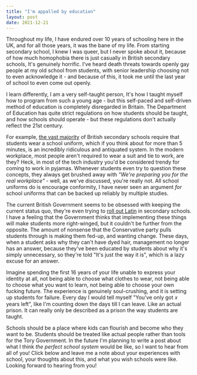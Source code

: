 ```yaml
---
title: "I'm appalled by education"
layout: post
date: 2021-12-21
---
```


Throughout my life, I have endured over 10 years of schooling here 
in the UK, and for all those years, it was the bane of my life. 
From starting secondary school, I knew I was queer, but I never 
spoke about it, because of how much homophobia there is just 
casually in British secondary schools, It's genuinely horrific. 
I've heard death threats towards openly gay people at my old 
school from students, with senior leadership choosing not to even 
acknowledge it - and because of this, it took me until the last 
year of school to even come out openly. 

I learn differently, I am a very self-taught person, It's how I 
taught myself how to program from such a young age -
but this self-paced and self-driven method of 
education is completely disregarded in Britain. The Department of 
Education has quite strict regulations on how students should be 
taught, and how schools should operate - but these regulations 
don't actually reflect the 21st century. 

For example, [the vast majority](https://www.theguardian.com/education/2011/jan/18/school-uniform-results) of British secondary schools
require that students wear a school uniform, which if 
you think about for more than 5 minutes, is an incredibly 
ridiculous and antiquated system. In the modern workplace, most 
people aren't required to wear a suit and tie to work, are they? 
Heck, in most of the tech industry you'd be considered trendy for 
coming to work in pyjamas. Whenever students even try to question 
these concepts, they always get brushed away with *"We're preparing 
you for the real workplace"* - well, as we've discussed, you're 
really not. All school uniforms do is encourage conformity, I have 
never seen an argument *for* school uniforms that can be backed up 
reliably by multiple studies. 

The current British Government seems to be obsessed with keeping 
the current status quo, they're even trying to [roll out Latin](https://www.theguardian.com/education/2021/jul/31/latin-introduced-40-state-secondaries-england)
in secondary schools. I have a feeling that the Government thinks 
that implementing these things will make students more 
right-winged, but it couldn't be further from the opposite. The 
amount of nonsense that the Conservative party pulls students 
through is making them fed-up, and wanting change. These days, 
when a student asks why they can't have dyed hair, management no 
longer has an answer, because they've been educated by students 
about why it's simply unnecessary, so they're told "It's just the 
way it is", which is a lazy excuse for an answer.

Imagine spending the first 16 years of your life unable to express 
your identity at all, not being able to choose what clothes to 
wear, not being able to choose what you want to learn, not being 
able to choose your own fucking future. The experience is 
genuinely soul-crushing, and it is setting up 
students for failure. Every day I would tell myself "You've only 
got 𝑥 years left", like I'm counting down the days till I can 
leave. Like an actual prison. It can really only be described as a 
prison the way students are taught.

Schools should be a place where kids can flourish and become who 
they want to be. Students should be treated like actual people 
rather than tools for the Tory Government. In the future I'm 
planning to write a post about what I think *the perfect school 
system* would be like, so I want to hear from all of you! Click 
below and leave me a note about your experiences with school, your 
thoughts about this, and what you wish schools were like. Looking 
forward to hearing from you! 